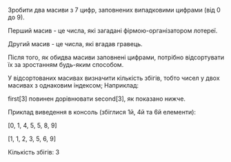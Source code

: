 Зробити два масиви з 7 цифр, заповнених випадковими цифрами (від 0 до 9).

Перший масив - це числа, які загадані фірмою-організатором лотереї.

Другий масив - це числа, які вгадав гравець.

Після того, як обидва масиви заповнені цифрами, потрібно відсортувати їх за зростанням будь-яким способом.

У відсортованих масивах визначити кількість збігів, тобто чисел у двох масивах з однаковим індексом; Наприклад:

first[3] повинен дорівнювати second[3], як показано нижче.

Приклад виведення в консоль (збіглися 1й, 4й та 6й елементи):

[0, 1, 4, 5, 5, 8, 9]

[1, 1, 2, 3, 5, 6, 9]

Кількість збігів: 3
